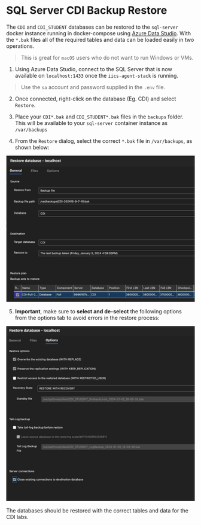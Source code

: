 # SQL Server CDI Backup Restore

The `CDI` and `CDI_STUDENT` databases can be restored to the `sql-server` docker instance running in docker-compose using [Azure Data Studio](https://azure.microsoft.com/en-ca/products/data-studio).  With the `*.bak` files all of the required tables and data can be loaded easily in two operations.

> This is great for `macOS` users who do not want to run Windows or VMs.

1. Using Azure Data Studio, connect to the SQL Server that is now available on `localhost:1433` once the `iics-agent-stack` is running.

> Use the `sa` account and password supplied in the `.env` file.

2. Once connected, right-click on the database (Eg. CDI) and select `Restore`.

3. Place your `CDI*.bak` and `CDI_STUDENT*.bak` files in the `backups` folder.  This will be available to your `sql-server` container instance as `/var/backups`

4.  From the `Restore` dialog, select the correct `*.bak` file in `/var/backups`, as shown below:

![Azure Data Studio Restore](../examples/sql-server-restore.jpg)

5. __Important__, make sure to __select and de-select__ the following options from the options tab to avoid errors in the restore process:

![Azure Data Studio Restore Options](../examples/sql-server-restore-options.jpg)


The databases should be restored with the correct tables and data for the CDI labs.

